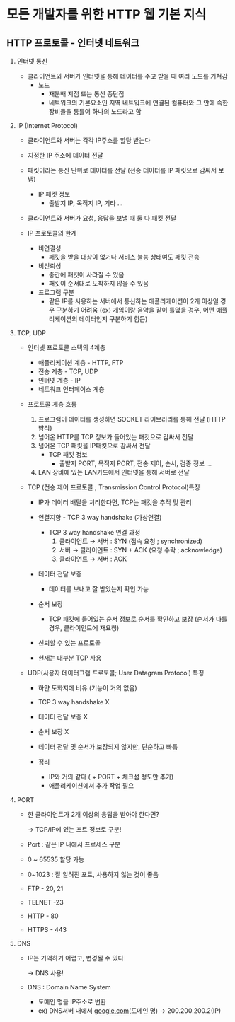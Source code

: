# 모든 개발자를 위한 HTTP 웹 기본 지식

## HTTP 프로토콜 - 인터넷 네트워크

1. 인터넷 통신
    
    - 클라이언트와 서버가 인터넷을 통해 데이터를 주고 받을 때 여러 노드를 거쳐감
        - 노드
            - 재분배 지점 또는 통신 종단점
            - 네트워크의 기본요소인 지역 네트워크에 연결된 컴퓨터와 그 안에 속한 장비들을 통틀어 하나의 노드라고 함


2. IP (Internet Protocol)
     
    - 클라이언트와 서버는 각각 IP주소를 할당 받는다

    - 지정한 IP 주소에 데이터 전달
    
    - 패킷이라는 통신 단위로 데이터를 전달 (전송 데이터를 IP 패킷으로 감싸서 보냄)
        - IP 패킷 정보
            - 출발지 IP, 목적지 IP, 기타 ...
    
    - 클라이언트와 서버가 요청, 응답을 보낼 때 둘 다 패킷 전달
    
    - IP 프로토콜의 한계
        - 비연결성
            - 패킷을 받을 대상이 없거나 서비스 불능 상태여도 패킷 전송
        - 비신뢰성
            - 중간에 패킷이 사라질 수 있음
            - 패킷이 순서대로 도착하지 않을 수 있음
        - 프로그램 구분
            - 같은 IP를 사용하는 서버에서 통신하는 애플리케이션이 2개 이상일 경우 구분하기 어려움 (ex) 게임이랑 음악을 같이 틀었을 경우, 어떤 애플리케이션의 데이터인지 구분하기 힘듬)
            

3. TCP, UDP
    
    - 인터넷 프로토콜 스택의 4계층
        - 애플리케이션 계층 - HTTP, FTP
        - 전송 계층 - TCP, UDP
        - 인터넷 계층 - IP
        - 네트워크 인터페이스 계층
        
    - 프로토콜 계층 흐름
        1. 프로그램이 데이터를 생성하면 SOCKET 라이브러리를 통해 전달 (HTTP 방식)
        2. 넘어온 HTTP를 TCP 정보가 들어있는 패킷으로 감싸서 전달
        3. 넘어온 TCP 패킷을 IP패킷으로 감싸서 전달
            - TCP 패킷 정보
                - 출발지 PORT, 목적지 PORT, 전송 제어, 순서, 검증 정보 ...
        4. LAN 장비에 있는 LAN카드에서 인터넷을 통해 서버로 전달
        
    - TCP (전송 제어 프로토콜 ; Transmission Control Protocol)특징
       
        - IP가 데이터 배달을 처리한다면, TCP는 패킷을 추적 및 관리
       
        - 연결지향 - TCP 3 way handshake (가상연결)
            - TCP 3 way handshake 연결 과정
                1. 클라이언트 → 서버 : SYN (접속 요청 ; synchronized)
                2. 서버 → 클라이언트 : SYN + ACK (요청 수락 ; acknowledge)
                3. 클라이언트 → 서버 : ACK
                
        - 데이터 전달 보증
            - 데이터를 보내고 잘 받았는지 확인 가능

        - 순서 보장
            - TCP 패킷에 들어있는 순서 정보로 순서를 확인하고 보장 (순서가 다를 경우, 클라이언트에 재요청)
            
        - 신뢰할 수 있는 프로토콜

        - 현재는 대부분 TCP 사용
        
    - UDP(사용자 데이터그램 프로토콜; User Datagram Protocol) 특징

        - 하얀 도화지에 비유 (기능이 거의 없음)

        - TCP 3 way handshake X

        - 데이터 전달 보증 X

        - 순서 보장 X

        - 데이터 전달 및 순서가 보장되지 않지만, 단순하고 빠름

        - 정리
            - IP와 거의 같다 ( + PORT + 체크섬 정도만 추가)
            - 애플리케이션에서 추가 작업 필요


4. PORT

    - 한 클라이언트가 2개 이상의 응답을 받아야 한다면?
        
        → TCP/IP에 있는 포트 정보로 구분!
        
    - Port : 같은 IP 내에서 프로세스 구분
    
    - 0 ~ 65535 할당 가능

    - 0~1023 : 잘 알려진 포트, 사용하지 않는 것이 좋음
    
    - FTP - 20, 21

    - TELNET -23

    - HTTP - 80

    - HTTPS - 443
    
5. DNS

    - IP는 기억하기 어렵고, 변경될 수 있다
        
        → DNS 사용!
        
    - DNS : Domain Name System
        - 도메인 명을 IP주소로 변환
        - ex) DNS서버 내에서 [google.com](http://google.com)(도메인 명) → 200.200.200.2(IP)